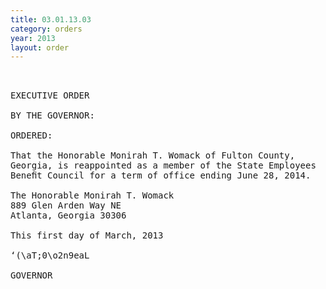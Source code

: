 ```yaml
---
title: 03.01.13.03
category: orders
year: 2013
layout: order
---
```


<pre> 

EXECUTIVE ORDER

BY THE GOVERNOR:

ORDERED:

That the Honorable Monirah T. Womack of Fulton County,
Georgia, is reappointed as a member of the State Employees
Beneﬁt Council for a term of office ending June 28, 2014.

The Honorable Monirah T. Womack
889 Glen Arden Way NE
Atlanta, Georgia 30306

This first day of March, 2013

‘(\aT;0\o2n9eaL

GOVERNOR

</pre>
